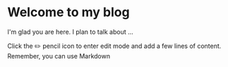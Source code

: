# Welcome to my blog

I'm glad you are here. I plan to talk about ...

Click the ✏️ pencil icon to enter edit mode and add a few lines of content. Remember, you can use Markdown
